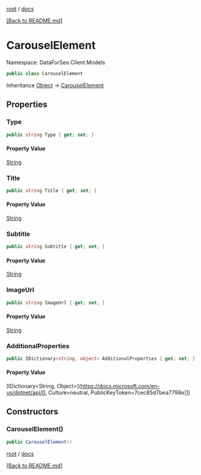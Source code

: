 [root](./../ "root") / [docs](./ "docs")

[[Back to README.md]](./../README.md "[Back to README.md]")

# CarouselElement

Namespace: DataForSeo.Client.Models

```csharp
public class CarouselElement
```

Inheritance [Object](https://docs.microsoft.com/en-us/dotnet/api/Object) → [CarouselElement](./CarouselElement.md)

## Properties

### **Type**

```csharp
public string Type { get; set; }
```

#### Property Value

[String](https://docs.microsoft.com/en-us/dotnet/api/String)<br>

### **Title**

```csharp
public string Title { get; set; }
```

#### Property Value

[String](https://docs.microsoft.com/en-us/dotnet/api/String)<br>

### **Subtitle**

```csharp
public string Subtitle { get; set; }
```

#### Property Value

[String](https://docs.microsoft.com/en-us/dotnet/api/String)<br>

### **ImageUrl**

```csharp
public string ImageUrl { get; set; }
```

#### Property Value

[String](https://docs.microsoft.com/en-us/dotnet/api/String)<br>

### **AdditionalProperties**

```csharp
public IDictionary<string, object> AdditionalProperties { get; set; }
```

#### Property Value

[IDictionary&lt;String, Object&gt;](https://docs.microsoft.com/en-us/dotnet/api/0, Culture=neutral, PublicKeyToken=7cec85d7bea7798e]])<br>

## Constructors

### **CarouselElement()**

```csharp
public CarouselElement()
```

[root](./../ "root") / [docs](./ "docs")

[[Back to README.md]](./../README.md "[Back to README.md]")